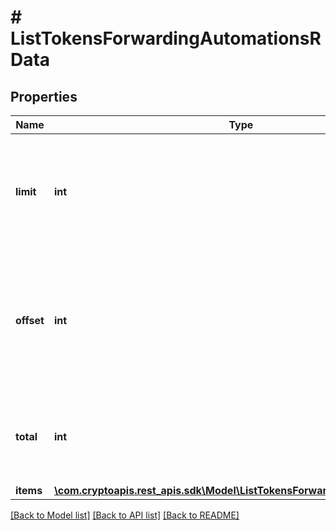 # # ListTokensForwardingAutomationsRData

## Properties

Name | Type | Description | Notes
------------ | ------------- | ------------- | -------------
**limit** | **int** | Defines how many items should be returned in the response per page basis. |
**offset** | **int** | The starting index of the response items, i.e. where the response should start listing the returned items. |
**total** | **int** | Defines the total number of items returned in the response. |
**items** | [**\com.cryptoapis.rest_apis.sdk\Model\ListTokensForwardingAutomationsRI[]**](ListTokensForwardingAutomationsRI.md) |  |

[[Back to Model list]](../../README.md#models) [[Back to API list]](../../README.md#endpoints) [[Back to README]](../../README.md)
